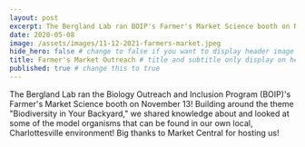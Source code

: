 ```yaml
---
layout: post
excerpt: The Bergland Lab ran BOIP's Farmer's Market Science booth on November 13
date: 2020-05-08
image: /assets/images/11-12-2021-farmers-market.jpeg
hide_hero: false # change to false if you want to display header image
title: Farmer's Market Outreach # title and subtitle only display on hero
published: true # change this to true
---
```


The Bergland Lab ran the Biology Outreach and Inclusion Program (BOIP)'s Farmer's Market Science booth on November 13! Building around the theme "Biodiversity in Your Backyard," we shared knowledge about and looked at some of the model organisms that can be found in our own local, Charlottesville environment! Big thanks to Market Central for hosting us!
